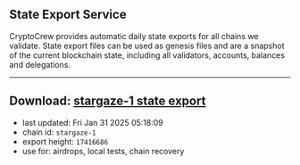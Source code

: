## State Export Service
CryptoCrew provides automatic daily state exports for all chains we validate. State export files can be used as genesis files and are a snapshot of the current blockchain state, including all validators, accounts, balances and delegations.

---
**Download: [stargaze-1 state export](https://dl-eu2.ccvalidators.com/SERVICE/stargaze/stargaze-1_export_17416686.json)**
---

- last updated: Fri Jan 31 2025 05:18:09
- chain id: `stargaze-1`
- export height: `17416686`
- use for: airdrops, local tests, chain recovery
